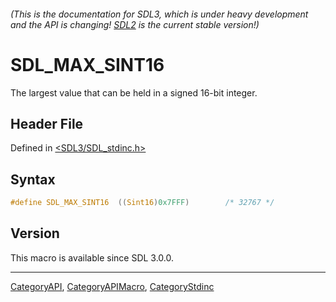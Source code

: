 ###### (This is the documentation for SDL3, which is under heavy development and the API is changing! [SDL2](https://wiki.libsdl.org/SDL2/) is the current stable version!)
# SDL_MAX_SINT16

The largest value that can be held in a signed 16-bit integer.

## Header File

Defined in [<SDL3/SDL_stdinc.h>](https://github.com/libsdl-org/SDL/blob/main/include/SDL3/SDL_stdinc.h)

## Syntax

```c
#define SDL_MAX_SINT16  ((Sint16)0x7FFF)        /* 32767 */
```

## Version

This macro is available since SDL 3.0.0.

----
[CategoryAPI](CategoryAPI), [CategoryAPIMacro](CategoryAPIMacro), [CategoryStdinc](CategoryStdinc)

